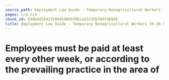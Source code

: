 ```yaml
---
source_path: Employment Law Guide - Temporary Nonagricultural Workers (H-2B Visas).md
pages: n/a-n/a
chunk_id: 839bdd20d27b96450085f0bced3c35bf04fdb9d5
title: Employment Law Guide - Temporary Nonagricultural Workers (H-2B Visas)
---
```

# Employees must be paid at least every other week, or according to the prevailing practice in the area of
